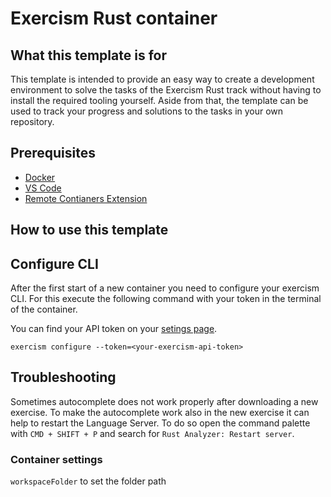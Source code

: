 # Exercism Rust container

## What this template is for
This template is intended to provide an easy way to create a development environment to solve the tasks of the Exercism Rust track without having to install the required tooling yourself.
Aside from that, the template can be used to track your progress and solutions to the tasks in your own repository.

## Prerequisites
- [Docker](https://www.docker.com/get-started)
- [VS Code](https://code.visualstudio.com)
- [Remote Contianers Extension](https://marketplace.visualstudio.com/items?itemName=ms-vscode-remote.remote-containers)

## How to use this template

## Configure CLI
After the first start of a new container you need to configure your exercism CLI. For this execute the following command with your token in the terminal of the container.

You can find your API token on your [setings page](https://exercism.org/settings/api_cli).
```
exercism configure --token=<your-exercism-api-token>
```

## Troubleshooting
Sometimes autocomplete does not work properly after downloading a new exercise. To make the autocomplete work also in the new exercise it can help to restart the Language Server. To do so open the command palette with `CMD + SHIFT + P` and search for `Rust Analyzer: Restart server`.


### Container settings
`workspaceFolder` to set the folder path
